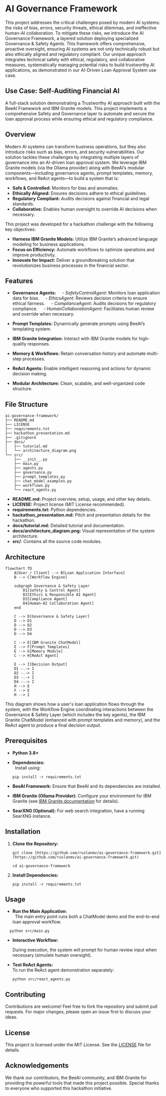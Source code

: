 # AI Governance Framework

This project addresses the critical challenges posed by modern AI systems: the risks of bias, errors, security threats, ethical dilemmas, and ineffective human-AI collaboration. To mitigate these risks, we introduce the AI Governance Framework, a layered solution deploying specialized Governance & Safety Agents. This framework offers comprehensive, proactive oversight, ensuring AI systems are not only technically robust but also ethically aligned and regulatory compliant. Our unique approach integrates technical safety with ethical, regulatory, and collaborative measures, systematically managing potential risks to build trustworthy AI applications, as demonstrated in our AI-Driven Loan Approval System use case.

## Use Case: Self-Auditing Financial AI
A full-stack solution demonstrating a Trustworthy AI approach built with the BeeAI Framework and IBM Granite models. This project implements a comprehensive Safety and Governance layer to automate and secure the loan approval process while ensuring ethical and regulatory compliance.

## Overview

Modern AI systems can transform business operations, but they also introduce risks such as bias, errors, and security vulnerabilities. Our solution tackles these challenges by integrating multiple layers of governance into an AI-driven loan approval system. We leverage IBM Granite models (via the Ollama provider) along with BeeAI’s modular components—including governance agents, prompt templates, memory, workflows, and ReAct agents—to build a system that is:

- **Safe & Controlled:** Monitors for bias and anomalies.
- **Ethically Aligned:** Ensures decisions adhere to ethical guidelines.
- **Regulatory Compliant:** Audits decisions against financial and legal standards.
- **Collaborative:** Enables human oversight to override AI decisions when necessary.

This project was developed for a hackathon challenge with the following key objectives:
- **Harness IBM Granite Models:** Utilize IBM Granite’s advanced language modeling for business applications.
- **Focus on Efficiency:** Automate workflows to optimize operations and improve productivity.
- **Innovate for Impact:** Deliver a groundbreaking solution that revolutionizes business processes in the financial sector.

## Features

- **Governance Agents:**  
  - *SafetyControlAgent*: Monitors loan application data for bias.  
  - *EthicsAgent*: Reviews decision criteria to ensure ethical fairness.  
  - *ComplianceAgent*: Audits decisions for regulatory compliance.  
  - *HumanCollaborationAgent*: Facilitates human review and override when necessary.

- **Prompt Templates:** Dynamically generate prompts using BeeAI’s templating system.
- **IBM Granite Integration:** Interact with IBM Granite models for high-quality responses.
- **Memory & Workflows:** Retain conversation history and automate multi-step processes.
- **ReAct Agents:** Enable intelligent reasoning and actions for dynamic decision making.
- **Modular Architecture:** Clean, scalable, and well-organized code structure.

## File Structure

```
ai-governance-framework/
├── README.md
├── LICENSE
├── requirements.txt
├── hackathon_presentation.md
├── .gitignore
├── docs/
│   ├── tutorial.md
│   └── architecture_diagram.png
└── src/
    ├── __init__.py
    ├── main.py
    ├── agents.py
    ├── governance.py
    ├── prompt_templates.py
    ├── chat_model_examples.py
    ├── workflows.py
    └── react_agents.py
```

- **README.md:** Project overview, setup, usage, and other key details.
- **LICENSE:** Project license (MIT License recommended).
- **requirements.txt:** Python dependencies.
- **hackathon_presentation.md:** Pitch and presentation details for the hackathon.
- **docs/tutorial.md:** Detailed tutorial and documentation.
- **docs/architecture_diagram.png:** Visual representation of the system architecture.
- **src/**: Contains all the source code modules.


## Architecture

```mermaid
flowchart TD
    A[User / Client] --> B[Loan Application Interface]
    B --> C[Workflow Engine]
    
    subgraph Governance & Safety Layer
        D1[Safety & Control Agent]
        D2[Ethics & Responsible AI Agent]
        D3[Compliance Agent]
        D4[Human-AI Collaboration Agent]
    end
    
    C --> D[Governance & Safety Layer]
    D --> D1
    D --> D2
    D --> D3
    D --> D4
    
    C --> E[IBM Granite ChatModel]
    E --> F[Prompt Templates]
    E --> G[Memory Module]
    C --> H[ReAct Agent]
    
    E --> I[Decision Output]
    D1 -.-> I
    D2 -.-> I
    D3 -.-> I
    D4 -.-> I
    H --> E
    F --> E
    H --> I
```

This diagram shows how a user's loan application flows through the system, with the Workflow Engine coordinating interactions between the Governance & Safety Layer (which includes the key agents), the IBM Granite ChatModel (enhanced with prompt templates and memory), and the ReAct agent to produce a final decision output.


## Prerequisites

- **Python 3.8+**  
- **Dependencies:**  
  Install using:

  ```
  pip install -r requirements.txt
  ```
- **BeeAI Framework:** Ensure that BeeAI and its dependencies are installed.
- **IBM Granite (Ollama Provider):** Configure your environment for IBM Granite (see [IBM Granite documentation](https://www.ibm.com/granite/docs) for details).
- **SearXNG (Optional):** For web search integration, have a running SearXNG instance.

## Installation

1. **Clone the Repository:**

   ```
   git clone [https://github.com/ruslanmv/ai-governance-framework.git](https://github.com/ruslanmv/ai-governance-framework.git)
   ```

   ```
   cd ai-governance-framework
   ```

2. **Install Dependencies:**

   ```
   pip install -r requirements.txt
   ```

## Usage

- **Run the Main Application:**  
  The main entry point runs both a ChatModel demo and the end-to-end loan approval workflow.

```
  python src/main.py
```

- **Interactive Workflow:**  

    During execution, the system will prompt for human review input when necessary (simulate human oversight).

- **Test ReAct Agents:**  
  To run the ReAct agent demonstration separately:

  ```
  python src/react_agents.py
  ```

## Contributing

Contributions are welcome! Feel free to fork the repository and submit pull requests. For major changes, please open an issue first to discuss your ideas.

## License

This project is licensed under the MIT License. See the [LICENSE](LICENSE) file for details.

## Acknowledgements

We thank our contributors, the BeeAI community, and IBM Granite for providing the powerful tools that made this project possible. Special thanks to everyone who supported this hackathon initiative.
